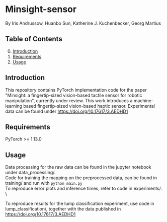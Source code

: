 # Minsight-sensor

By Iris Andrussow, Huanbo Sun, Katherine J. Kuchenbecker, Georg Martius

## Table of Contents

0. [Introduction](#introduction)
0. [Requirements](#requirements)
0. [Usage](#usage)

## Introduction

This repository contains PyTorch implementation code for the paper "Minsight: a fingertip-sized vision-based tactile sensor for robotic manipulation", currently under review. This work introduces a machine-learning based fingertip-sized vision-based haptic sensor. Experimental data can be found under https://doi.org/10.17617/3.AEDHD1 

## Requirements

PyTorch >= 1.13.0

## Usage

Data processing for the raw data can be found in the jupyter notebook under data_processing/. \
Code for training the mapping on the preprocessed data, can be found in training/ and run with `python main.py` \
To reproduce error plots and inference times, refer to code in experiments/. \

To reproduce results for the lump classification experiment, use code in lump_classification/, together with the data published in https://doi.org/10.17617/3.AEDHD1

